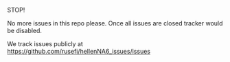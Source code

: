 STOP!

No more issues in this repo please. Once all issues are closed tracker would be disabled.

We track issues publicly at https://github.com/rusefi/hellenNA6_issues/issues